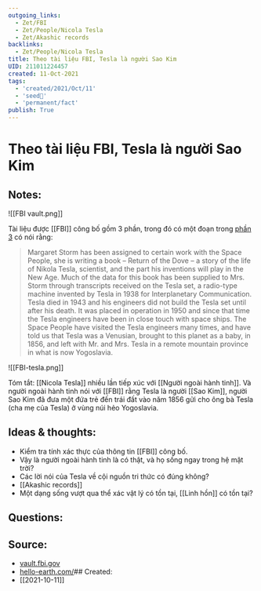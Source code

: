```yaml
---
outgoing_links:
  - Zet/FBI
  - Zet/People/Nicola Tesla
  - Zet/Akashic records
backlinks:
  - Zet/People/Nicola Tesla
title: Theo tài liệu FBI, Tesla là người Sao Kim
UID: 211011224457
created: 11-Oct-2021
tags:
  - 'created/2021/Oct/11'
  - 'seed🥜'
  - 'permanent/fact'
publish: True
---
```

# Theo tài liệu FBI, Tesla là người Sao Kim

## Notes:

![[FBI vault.png]]

Tài liệu được [[FBI]] công bố gồm 3 phần, trong đó có một đoạn trong [phần 3](https://vault.fbi.gov/nikola-tesla/Nikola%20Tesla%20Part%2003%20of%2003/view) có nói rằng:


> Margaret Storm has been assigned to certain work with the Space People, she is writing a book – Return of the Dove – a story of the life of Nikola Tesla, scientist, and the part his inventions will play in the New Age. Much of the data for this book has been supplied to Mrs. Storm through transcripts received on the Tesla set, a radio-type machine invented by Tesla in 1938 for Interplanetary Communication. Tesla died in 1943 and his engineers did not build the Tesla set until after his death. It was placed in operation in 1950 and since that time the Tesla engineers have been in close touch with space ships. The Space People have visited the Tesla engineers many times, and have told us that Tesla was a Venusian, brought to this planet as a baby, in 1856, and left with Mr. and Mrs. Tesla in a remote mountain province in what is now Yogoslavia.

![[FBI-tesla.png]]

Tóm tắt: [[Nicola Tesla]] nhiều lần tiếp xúc với [[Người ngoài hành tinh]]. Và người ngoài hành tinh nói với [[FBI]] rằng Tesla là người [[Sao Kim]], người Sao Kim đã đưa một đứa trẻ đến trái đất vào năm 1856 gửi cho ông bà Tesla (cha mẹ của Tesla) ở vùng núi hẻo  Yogoslavia.

## Ideas & thoughts:
- Kiểm tra tính xác thực của thông tin [[FBI]] công bố.
- Vậy là người ngoài hành tinh là có thật, và họ sống ngay trong hệ mặt trời?
- Các lời nói của Tesla về cội nguồn tri thức có đúng không?
- [[Akashic records]]
- Một dạng sống vượt qua thể xác vật lý có tồn tại, [[Linh hồn]] có tồn tại?

## Questions:

## Source:
- [vault.fbi.gov](https://vault.fbi.gov/nikola-tesla)
- [hello-earth.com/](https://hello-earth.com/)## Created:
- [[2021-10-11]]
